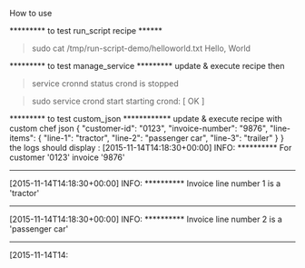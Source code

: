 How to use 


********* to test run_script recipe ******
> sudo cat /tmp/run-script-demo/helloworld.txt
> Hello, World

********* to test manage_service  *********
update & execute recipe then
> service cronnd status
> crond is stopped

> sudo service crond start
starting crond: [ OK ]

********* to test custom_json ************
update & execute recipe with custom chef json
{
"customer-id": "0123",
"invoice-number": "9876",
"line-items": {
"line-1": "tractor",
"line-2": "passenger car",
"line-3": "trailer"
}
}
the logs should display :
[2015-11-14T14:18:30+00:00] INFO: ********** For customer '0123' invoice '9876'
**********
[2015-11-14T14:18:30+00:00] INFO: ********** Invoice line number 1 is a 'tractor'
**********
[2015-11-14T14:18:30+00:00] INFO: ********** Invoice line number 2 is a 'passenger car'
**********
[2015-11-14T14: